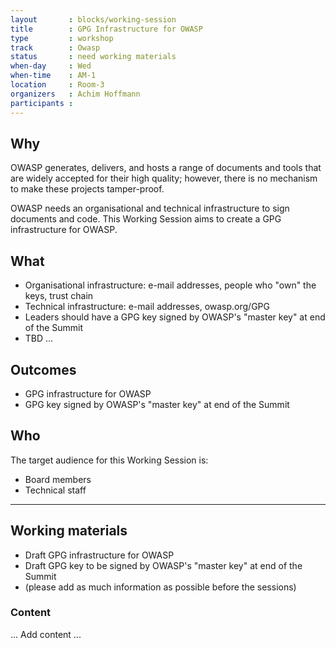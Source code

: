 ```yaml
---
layout       : blocks/working-session
title        : GPG Infrastructure for OWASP
type         : workshop
track        : Owasp
status       : need working materials
when-day     : Wed
when-time    : AM-1
location     : Room-3
organizers   : Achim Hoffmann
participants :
---
```


## Why

OWASP generates, delivers, and hosts a range of documents and tools that are widely accepted for their high quality; however, there is no mechanism to make these projects tamper-proof.

OWASP needs an organisational and technical infrastructure to sign documents and code. This Working Session aims to create a GPG infrastructure for OWASP. 

## What

* Organisational infrastructure: e-mail addresses, people who "own" the keys, trust chain
* Technical infrastructure: e-mail addresses, owasp.org/GPG
* Leaders should have a GPG key signed by OWASP's "master key" at end of the Summit
* TBD …

## Outcomes

- GPG infrastructure for OWASP
- GPG key signed by OWASP's "master key" at end of the Summit

## Who

The target audience for this Working Session is:

* Board members
* Technical staff

--- 

## Working materials

- Draft GPG infrastructure for OWASP
- Draft GPG key to be signed by OWASP's "master key" at end of the Summit
- (please add as much information as possible before the sessions)

### Content

... Add content ...
